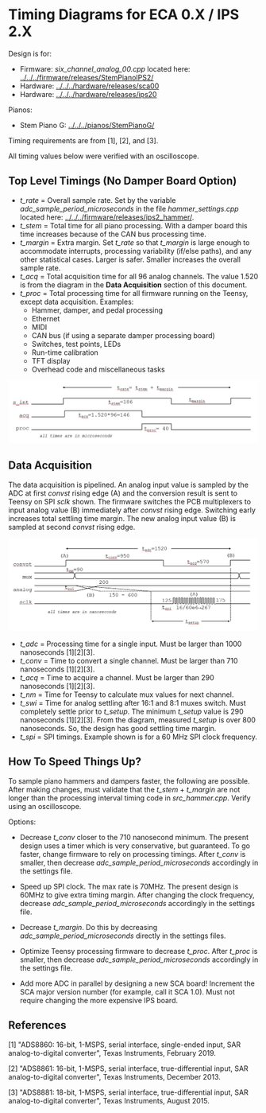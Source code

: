 # Timing Diagrams for ECA 0.X / IPS 2.X

Design is for:
* Firmware: *six_channel_analog_00.cpp* located here: [../../../firmware/releases/StemPianoIPS2/](../../../firmware/releases/StemPianoIPS2/)
* Hardware: [../../../hardware/releases/sca00](../../../hardware/releases/sca00)
* Hardware: [../../../hardware/releases/ips20](../../../hardware/releases/ips20)

Pianos:
* Stem Piano G: [../../../pianos/StemPianoG/](../../../pianos/StemPianoG/)

Timing requirements are from [1], [2], and [3].

All timing values below were verified with an oscilloscope.

## Top Level Timings (No Damper Board Option)

* *t_rate* = Overall sample rate. Set by the variable *adc_sample_period_microseconds* in the file *hammer_settings.cpp* located here: [../../../firmware/releases/ips2_hammer/](../../../firmware/releases/ips2_hammer/).
* *t_stem* = Total time for all piano processing. With a damper board this time increases because of the CAN bus processing time.
* *t_margin* = Extra margin. Set *t_rate* so that *t_margin* is large enough to accommodate interrupts, processing variability (if/else paths), and any other statistical cases. Larger is safer. Smaller increases the overall sample rate.
* *t_acq* = Total acquisition time for all 96 analog channels. The value 1.520 is from the diagram in the **Data Acquisition** section of this document.
* *t_proc* = Total processing time for all firmware running on the Teensy, except data acquisition. Examples:
    * Hammer, damper, and pedal processing
    * Ethernet
    * MIDI
    * CAN bus (if using a separate damper processing board)
    * Switches, test points, LEDs
    * Run-time calibration
    * TFT display
    * Overhead code and miscellaneous tasks

![timing_top](eca0X_ips2X_timing_top.jpg)

## Data Acquisition

The data acquisition is pipelined. An analog input value is sampled by the ADC at first *convst* rising edge (A) and the conversion result is sent to Teensy on SPI *sclk* shown. The firmware switches the PCB multiplexers to input analog value (B) immediately after *convst* rising edge. Switching early increases total settling time margin. The new analog input value (B) is sampled at second *convst* rising edge.

![timing_acq](eca0X_ips2X_timing_adc.jpg)

* *t_adc* = Processing time for a single input. Must be larger than 1000 nanoseconds [1][2][3].
* *t_conv* = Time to convert a single channel. Must be larger than 710 nanoseconds [1][2][3].
* *t_acq* = Time to acquire a channel. Must be larger than 290 nanoseconds [1][2][3].
* *t_nm* = Time for Teensy to calculate mux values for next channel.
* *t_swi* = Time for analog settling after 16:1 and 8:1 muxes switch. Must completely settle prior to *t_setup*. The minimum *t_setup* value is 290 nanoseconds [1][2][3]. From the diagram, measured *t_setup* is over 800 nanoseconds. So, the design has good settling time margin.
* *t_spi* = SPI timings. Example shown is for a 60 MHz SPI clock frequency.

## How To Speed Things Up?

To sample piano hammers and dampers faster, the following are possible. After making changes, must validate that the *t_stem* + *t_margin* are not longer than the processing interval timing code in *src_hammer.cpp*. Verify using an oscilloscope.

Options:

* Decrease *t_conv* closer to the 710 nanosecond minimum. The present design uses a timer which is very conservative, but guaranteed. To go faster, change firmware to rely on processing timings. After *t_conv* is smaller, then decrease *adc_sample_period_microseconds* accordingly in the settings file.

* Speed up SPI clock. The max rate is 70MHz. The present design is 60MHz to give extra timing margin. After changing the clock frequency, decrease *adc_sample_period_microseconds* accordingly in the settings file.

* Decrease *t_margin*. Do this by decreasing *adc_sample_period_microseconds* directly in the settings files.

* Optimize Teensy processing firmware to decrease *t_proc*. After *t_proc* is smaller, then decrease *adc_sample_period_microseconds* accordingly in the settings file.

* Add more ADC in parallel by designing a new SCA board! Increment the SCA major version number (for example, call it SCA 1.0). Must not require changing the more expensive IPS board.

## References

[1] "ADS8860: 16-bit, 1-MSPS, serial interface, single-ended input, SAR analog-to-digital converter", Texas Instruments, February 2019.

[2] "ADS8861: 16-bit, 1-MSPS, serial interface, true-differential input, SAR analog-to-digital converter", Texas Instruments, December 2013.

[3] "ADS8881: 18-bit, 1-MSPS, serial interface, true-differential input, SAR analog-to-digital converter", Texas Instruments, August 2015.